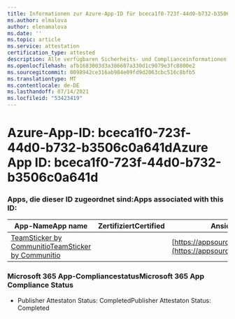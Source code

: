 ```yaml
---
title: Informationen zur Azure-App-ID für bceca1f0-723f-44d0-b732-b3506c0a641d
ms.author: elmalova
author: elenamalova
ms.date: ''
ms.topic: article
ms.service: attestation
certification_type: attested
description: Alle verfügbaren Sicherheits- und Complianceinformationen für bceca1f0-723f-44d0-b732-b3506c0a641d.
ms.openlocfilehash: afb1683003d3a386607a330d1c9079e3fc8800e2
ms.sourcegitcommit: 0098942ce316ab984e09fd9d2063cbc516c8bfb5
ms.translationtype: MT
ms.contentlocale: de-DE
ms.lasthandoff: 07/14/2021
ms.locfileid: "53423419"
---
```

# <a name="azure-app-id-bceca1f0-723f-44d0-b732-b3506c0a641d"></a><span data-ttu-id="50df5-103">Azure-App-ID: bceca1f0-723f-44d0-b732-b3506c0a641d</span><span class="sxs-lookup"><span data-stu-id="50df5-103">Azure App ID: bceca1f0-723f-44d0-b732-b3506c0a641d</span></span>


### <a name="apps-associated-with-this-id"></a><span data-ttu-id="50df5-104">Apps, die dieser ID zugeordnet sind:</span><span class="sxs-lookup"><span data-stu-id="50df5-104">Apps associated with this ID:</span></span>
| <span data-ttu-id="50df5-105">**App-Name**</span><span class="sxs-lookup"><span data-stu-id="50df5-105">**App name**</span></span> | <span data-ttu-id="50df5-106">**Zertifiziert**</span><span class="sxs-lookup"><span data-stu-id="50df5-106">**Certified**</span></span> | <span data-ttu-id="50df5-107">**Ansicht in AppSource**</span><span class="sxs-lookup"><span data-stu-id="50df5-107">**View in AppSource**</span></span> |
|-|-|-|
| [<span data-ttu-id="50df5-108">TeamSticker by Communitio</span><span class="sxs-lookup"><span data-stu-id="50df5-108">TeamSticker by Communitio</span></span>](https://docs.microsoft.com/en-us/microsoft-365-app-certification/forward/WA200000894) |  | [https://appsource.microsoft.com/product/office/WA200000894](https://appsource.microsoft.com/product/office/WA200000894) |

### <a name="microsoft-365-app-compliance-status"></a><span data-ttu-id="50df5-109">Microsoft 365 App-Compliancestatus</span><span class="sxs-lookup"><span data-stu-id="50df5-109">Microsoft 365 App Compliance Status</span></span>
- <span data-ttu-id="50df5-110">Publisher Attestaton Status: Completed</span><span class="sxs-lookup"><span data-stu-id="50df5-110">Publisher Attestaton Status: Completed</span></span>
